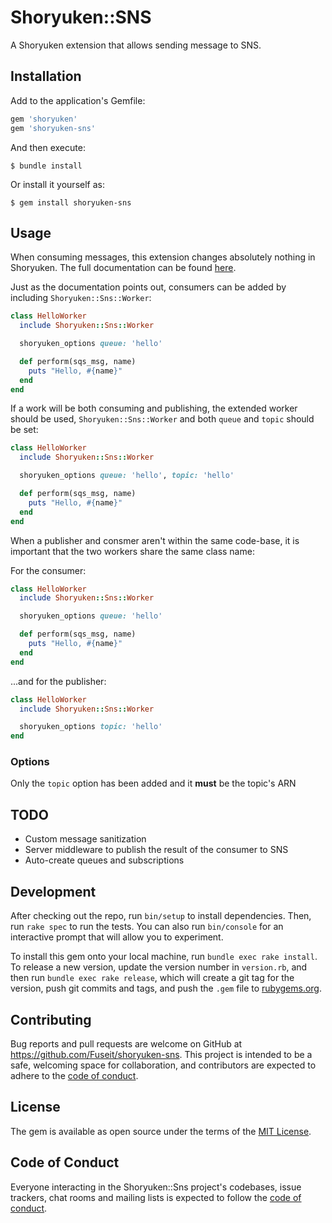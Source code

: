 # Shoryuken::SNS

A Shoryuken extension that allows sending message to SNS.

## Installation

Add to the application's Gemfile:

```ruby
gem 'shoryuken'
gem 'shoryuken-sns'
```

And then execute:

    $ bundle install

Or install it yourself as:

    $ gem install shoryuken-sns

## Usage

When consuming messages, this extension changes absolutely nothing in Shoryuken.
The full documentation can be found [here](https://github.com/phstc/shoryuken/wiki/Getting-Started).

Just as the documentation points out, consumers can be added by including `Shoryuken::Sns::Worker`:

```ruby
class HelloWorker
  include Shoryuken::Sns::Worker

  shoryuken_options queue: 'hello'

  def perform(sqs_msg, name)
    puts "Hello, #{name}"
  end
end
```

If a work will be both consuming and publishing, the extended worker should
be used, `Shoryuken::Sns::Worker` and both `queue` and `topic` should be set:

```ruby
class HelloWorker
  include Shoryuken::Sns::Worker

  shoryuken_options queue: 'hello', topic: 'hello'

  def perform(sqs_msg, name)
    puts "Hello, #{name}"
  end
end
```

When a publisher and consmer aren't within the same code-base, it is important
that the two workers share the same class name:

For the consumer:

```ruby
class HelloWorker
  include Shoryuken::Sns::Worker

  shoryuken_options queue: 'hello'

  def perform(sqs_msg, name)
    puts "Hello, #{name}"
  end
end
```

...and for the publisher:

```ruby
class HelloWorker
  include Shoryuken::Sns::Worker

  shoryuken_options topic: 'hello'
end
```

### Options

Only the `topic` option has been added and it **must** be the topic's ARN

## TODO

- Custom message sanitization
- Server middleware to publish the result of the consumer to SNS
- Auto-create queues and subscriptions

## Development

After checking out the repo, run `bin/setup` to install dependencies. Then, run `rake spec` to run the tests. You can also run `bin/console` for an interactive prompt that will allow you to experiment.

To install this gem onto your local machine, run `bundle exec rake install`. To release a new version, update the version number in `version.rb`, and then run `bundle exec rake release`, which will create a git tag for the version, push git commits and tags, and push the `.gem` file to [rubygems.org](https://rubygems.org).

## Contributing

Bug reports and pull requests are welcome on GitHub at https://github.com/Fuseit/shoryuken-sns. This project is intended to be a safe, welcoming space for collaboration, and contributors are expected to adhere to the [code of conduct](https://github.com/Fuseit/shoryuken-sns/blob/master/CODE_OF_CONDUCT.md).


## License

The gem is available as open source under the terms of the [MIT License](https://opensource.org/licenses/MIT).

## Code of Conduct

Everyone interacting in the Shoryuken::Sns project's codebases, issue trackers, chat rooms and mailing lists is expected to follow the [code of conduct](https://github.com/Fuseit/shoryuken-sns/blob/master/CODE_OF_CONDUCT.md).
